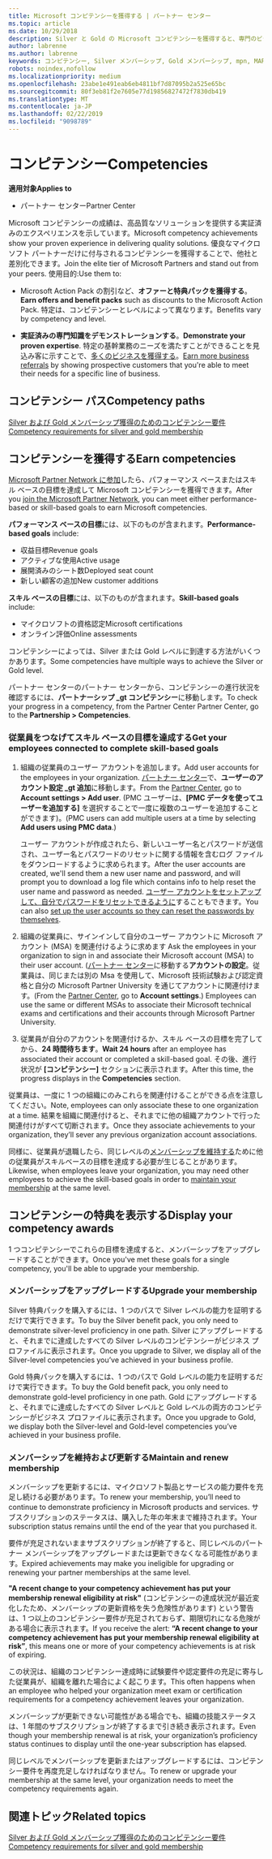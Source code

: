 ```yaml
---
title: Microsoft コンピテンシーを獲得する | パートナー センター
ms.topic: article
ms.date: 10/29/2018
description: Silver と Gold の Microsoft コンピテンシーを獲得すると、専門のビジネス分野での質の高いソリューション提供の実績と専門知識を証明できます。
author: labrenne
ms.author: labrenne
keywords: コンピテンシー, Silver メンバーシップ, Gold メンバーシップ, mpn, MAPS, 技能, 利点, パフォーマンス目標, スキル目標
robots: noindex,nofollow
ms.localizationpriority: medium
ms.openlocfilehash: 23abe1e491eab6eb4811bf7d87095b2a525e65bc
ms.sourcegitcommit: 80f3eb81f2e7605e77d19856827472f7830db419
ms.translationtype: MT
ms.contentlocale: ja-JP
ms.lasthandoff: 02/22/2019
ms.locfileid: "9098789"
---
```

<!--
•   FWLink https://go.microsoft.com/fwlink/?linkid=851080 : top of page
•   FWLink https://go.microsoft.com/fwlink/?linkid=851281: top of page (duplicate)
•   FWLink https://go.microsoft.com/fwlink/?linkid=851079: Competencies (#attainment_paths)
•   FWLink https://go.microsoft.com/fwlink/?linkid=851081: Maintain and renew membership (#maintain_membership)
•   FWLink https://go.microsoft.com/fwlink/?linkid=851082: Get your employees connected to complete skill-based goals (#associating_achievements)
•   FWLink https://go.microsoft.com/fwlink/?linkid=851083 : Achievement overrides (#achievement_override)
•   FWLink: https://go.microsoft.com/fwlink/?linkid=851236: UI link, goes to the place where you import new users. Temporarily points to the Partner Center homepage.
•   FWLink: https://go.microsoft.com/fwlink/?linkid=851607 :Will go to the docs page for Silver/Gold competency achievements. Currently goes to https://partnercenter.microsoft.com/partner/cloud-solution-provider 

 -->

# <a name="competencies"></a><span data-ttu-id="0d60d-104">コンピテンシー</span><span class="sxs-lookup"><span data-stu-id="0d60d-104">Competencies</span></span>

**<span data-ttu-id="0d60d-105">適用対象</span><span class="sxs-lookup"><span data-stu-id="0d60d-105">Applies to</span></span>**
-  <span data-ttu-id="0d60d-106">パートナー センター</span><span class="sxs-lookup"><span data-stu-id="0d60d-106">Partner Center</span></span>

<span data-ttu-id="0d60d-107">Microsoft コンピテンシーの成績は、高品質なソリューションを提供する実証済みのエクスペリエンスを示しています。</span><span class="sxs-lookup"><span data-stu-id="0d60d-107">Microsoft competency achievements show your proven experience in delivering quality solutions.</span></span> <span data-ttu-id="0d60d-108">優良なマイクロソフト パートナーだけに付与されるコンピテンシーを獲得することで、他社と差別化できます。</span><span class="sxs-lookup"><span data-stu-id="0d60d-108">Join the elite tier of Microsoft Partners and stand out from your peers.</span></span> <span data-ttu-id="0d60d-109">使用目的:</span><span class="sxs-lookup"><span data-stu-id="0d60d-109">Use them to:</span></span> 

*  <span data-ttu-id="0d60d-110">Microsoft Action Pack の割引など、**オファーと特典パックを獲得する**。</span><span class="sxs-lookup"><span data-stu-id="0d60d-110">**Earn offers and benefit packs** such as discounts to the Microsoft Action Pack.</span></span> <span data-ttu-id="0d60d-111">特定は、コンピテンシーとレベルによって異なります。</span><span class="sxs-lookup"><span data-stu-id="0d60d-111">Benefits vary by competency and level.</span></span> 

*  <span data-ttu-id="0d60d-112">**実証済みの専門知識をデモンストレーションする**。</span><span class="sxs-lookup"><span data-stu-id="0d60d-112">**Demonstrate your proven expertise**.</span></span> <span data-ttu-id="0d60d-113">特定の基幹業務のニーズを満たすことができることを見込み客に示すことで、[多くのビジネスを獲得する](referrals.md)。</span><span class="sxs-lookup"><span data-stu-id="0d60d-113">[Earn more business referrals](referrals.md) by showing prospective customers that you're able to meet their needs for a specific line of business.</span></span>

## <a href="" id="attainment_paths"></a><span data-ttu-id="0d60d-114">コンピテンシー パス</span><span class="sxs-lookup"><span data-stu-id="0d60d-114">Competency paths</span></span>

[<span data-ttu-id="0d60d-115">Silver および Gold メンバーシップ獲得のためのコンピテンシー要件</span><span class="sxs-lookup"><span data-stu-id="0d60d-115">Competency requirements for silver and gold membership</span></span>](learn-about-competencies.md)

## <a name="earn-competencies"></a><span data-ttu-id="0d60d-116">コンピテンシーを獲得する</span><span class="sxs-lookup"><span data-stu-id="0d60d-116">Earn competencies</span></span>

<span data-ttu-id="0d60d-117">[Microsoft Partner Network に参加](mpn-overview.md)したら、パフォーマンス ベースまたはスキル ベースの目標を達成して Microsoft コンピテンシーを獲得できます。</span><span class="sxs-lookup"><span data-stu-id="0d60d-117">After you [join the Microsoft Partner Network](mpn-overview.md), you can meet either performance-based or skill-based goals to earn Microsoft competencies.</span></span> 

<span data-ttu-id="0d60d-118">**パフォーマンス ベースの目標**には、以下のものが含まれます。</span><span class="sxs-lookup"><span data-stu-id="0d60d-118">**Performance-based goals** include:</span></span> 
* <span data-ttu-id="0d60d-119">収益目標</span><span class="sxs-lookup"><span data-stu-id="0d60d-119">Revenue goals</span></span>
* <span data-ttu-id="0d60d-120">アクティブな使用</span><span class="sxs-lookup"><span data-stu-id="0d60d-120">Active usage</span></span>
* <span data-ttu-id="0d60d-121">展開済みのシート数</span><span class="sxs-lookup"><span data-stu-id="0d60d-121">Deployed seat count</span></span>
* <span data-ttu-id="0d60d-122">新しい顧客の追加</span><span class="sxs-lookup"><span data-stu-id="0d60d-122">New customer additions</span></span>

<span data-ttu-id="0d60d-123">**スキル ベースの目標**には、以下のものが含まれます。</span><span class="sxs-lookup"><span data-stu-id="0d60d-123">**Skill-based goals** include:</span></span> 
* <span data-ttu-id="0d60d-124">マイクロソフトの資格認定</span><span class="sxs-lookup"><span data-stu-id="0d60d-124">Microsoft certifications</span></span>
* <span data-ttu-id="0d60d-125">オンライン評価</span><span class="sxs-lookup"><span data-stu-id="0d60d-125">Online assessments</span></span> 

<span data-ttu-id="0d60d-126">コンピテンシーによっては、Silver または Gold レベルに到達する方法がいくつかあります。</span><span class="sxs-lookup"><span data-stu-id="0d60d-126">Some competencies have multiple ways to achieve the Silver or Gold level.</span></span>

<span data-ttu-id="0d60d-127">パートナー センターのパートナー センターから、コンピテンシーの進行状況を確認するには、**パートナーシップ _gt コンピテンシー**に移動します。</span><span class="sxs-lookup"><span data-stu-id="0d60d-127">To check your progress in a competency, from the Partner Center Partner Center, go to the **Partnership > Competencies**.</span></span> 

### <a href="" id="associating_achievements"></a><span data-ttu-id="0d60d-128">従業員をつなげてスキル ベースの目標を達成する</span><span class="sxs-lookup"><span data-stu-id="0d60d-128">Get your employees connected to complete skill-based goals</span></span>

1.  <span data-ttu-id="0d60d-129">組織の従業員のユーザー アカウントを追加します。</span><span class="sxs-lookup"><span data-stu-id="0d60d-129">Add user accounts for the employees in your organization.</span></span> <span data-ttu-id="0d60d-130">[パートナー センター](https://partnercenter.microsoft.com)で、**ユーザーのアカウント設定 _gt 追加**に移動します。</span><span class="sxs-lookup"><span data-stu-id="0d60d-130">From the [Partner Center](https://partnercenter.microsoft.com), go to **Account settings > Add user**.</span></span> <span data-ttu-id="0d60d-131">(PMC ユーザーは、**[PMC データを使ってユーザーを追加する]** を選択することで一度に複数のユーザーを追加することができます)。</span><span class="sxs-lookup"><span data-stu-id="0d60d-131">(PMC users can add multiple users at a time by selecting **Add users using PMC data**.)</span></span>

    <span data-ttu-id="0d60d-132">ユーザー アカウントが作成されたら、新しいユーザー名とパスワードが送信され、ユーザー名とパスワードのリセットに関する情報を含むログ ファイルをダウンロードするように求められます。</span><span class="sxs-lookup"><span data-stu-id="0d60d-132">After the user accounts are created, we'll send them a new user name and password, and will prompt you to download a log file which contains info to help reset the user name and password as needed.</span></span> <span data-ttu-id="0d60d-133">[ユーザー アカウントをセットアップして、自分でパスワードをリセットできるように](https://docs.microsoft.com/en-us/azure/active-directory/active-directory-passwords-getting-started)することもできます。</span><span class="sxs-lookup"><span data-stu-id="0d60d-133">You can also [set up the user accounts so they can reset the passwords by themselves](https://docs.microsoft.com/en-us/azure/active-directory/active-directory-passwords-getting-started).</span></span>

2. <span data-ttu-id="0d60d-134">組織の従業員に、サインインして自分のユーザー アカウントに Microsoft アカウント (MSA) を関連付けるように求めます </span><span class="sxs-lookup"><span data-stu-id="0d60d-134">Ask the employees in your organization to sign in and associate their Microsoft account (MSA) to their user account.</span></span> <span data-ttu-id="0d60d-135">([パートナー センター](https://partnercenter.microsoft.com)に移動する**アカウントの設定**。従業員は、同じまたは別の Msa を使用して、Microsoft 技術試験および認定資格と自分の Microsoft Partner University を通じてアカウントに関連付けます。</span><span class="sxs-lookup"><span data-stu-id="0d60d-135">(From the [Partner Center](https://partnercenter.microsoft.com), go to **Account settings**.) Employees can use the same or different MSAs to associate their Microsoft technical exams and certifications and their accounts through Microsoft Partner University.</span></span>

3.  <span data-ttu-id="0d60d-136">従業員が自分のアカウントを関連付けるか、スキル ベースの目標を完了してから、**24 時間待ちます**。</span><span class="sxs-lookup"><span data-stu-id="0d60d-136">**Wait 24 hours** after an employee has associated their account or completed a skill-based goal.</span></span> <span data-ttu-id="0d60d-137">その後、進行状況が **[コンピテンシー]** セクションに表示されます。</span><span class="sxs-lookup"><span data-stu-id="0d60d-137">After this time, the progress displays in the **Competencies** section.</span></span>

<span data-ttu-id="0d60d-138">従業員は、一度に 1 つの組織にのみこれらを関連付けることができる点を注意してください。</span><span class="sxs-lookup"><span data-stu-id="0d60d-138">Note, employees can only associate these to one organization at a time.</span></span> <span data-ttu-id="0d60d-139">結果を組織に関連付けると、それまでに他の組織アカウントで行った関連付けがすべて切断されます。</span><span class="sxs-lookup"><span data-stu-id="0d60d-139">Once they associate achievements to your organization, they’ll sever any previous organization account associations.</span></span>

<span data-ttu-id="0d60d-140">同様に、従業員が退職したら、同じレベルの[メンバーシップを維持する](#maintaining_membership)ために他の従業員がスキルベースの目標を達成する必要が生じることがあります。</span><span class="sxs-lookup"><span data-stu-id="0d60d-140">Likewise, when employees leave your organization, you may need other employees to achieve the skill-based goals in order to [maintain your membership](#maintaining_membership) at the same level.</span></span>

## <a name="display-your-competency-awards"></a><span data-ttu-id="0d60d-141">コンピテンシーの特典を表示する</span><span class="sxs-lookup"><span data-stu-id="0d60d-141">Display your competency awards</span></span>

<span data-ttu-id="0d60d-142">1 つコンピテンシーでこれらの目標を達成すると、メンバーシップをアップグレードすることができます。</span><span class="sxs-lookup"><span data-stu-id="0d60d-142">Once you've met these goals for a single competency, you'll be able to upgrade your membership.</span></span>

### <a name="upgrade-your-membership"></a><span data-ttu-id="0d60d-143">メンバーシップをアップグレードする</span><span class="sxs-lookup"><span data-stu-id="0d60d-143">Upgrade your membership</span></span>

<span data-ttu-id="0d60d-144">Silver 特典パックを購入するには、1 つのパスで Silver レベルの能力を証明するだけで実行できます。</span><span class="sxs-lookup"><span data-stu-id="0d60d-144">To buy the Silver benefit pack, you only need to demonstrate silver-level proficiency in one path.</span></span> <span data-ttu-id="0d60d-145">Silver にアップグレードすると、それまでに達成したすべての Silver レベルのコンピテンシーがビジネス プロファイルに表示されます。</span><span class="sxs-lookup"><span data-stu-id="0d60d-145">Once you upgrade to Silver, we display all of the Silver-level competencies you’ve achieved in your business profile.</span></span> 

<span data-ttu-id="0d60d-146">Gold 特典パックを購入するには、1 つのパスで Gold レベルの能力を証明するだけで実行できます。</span><span class="sxs-lookup"><span data-stu-id="0d60d-146">To buy the Gold benefit pack, you only need to demonstrate gold-level proficiency in one path.</span></span> <span data-ttu-id="0d60d-147">Gold にアップグレードすると、それまでに達成したすべての Silver レベルと Gold レベルの両方のコンピテンシーがビジネス プロファイルに表示されます。</span><span class="sxs-lookup"><span data-stu-id="0d60d-147">Once you upgrade to Gold, we display both the Silver-level and Gold-level competencies you’ve achieved in your business profile.</span></span> 

### <a href="" id="maintain_membership"></a><span data-ttu-id="0d60d-148">メンバーシップを維持および更新する</span><span class="sxs-lookup"><span data-stu-id="0d60d-148">Maintain and renew membership</span></span>

<span data-ttu-id="0d60d-149">メンバーシップを更新するには、マイクロソフト製品とサービスの能力要件を充足し続ける必要があります。</span><span class="sxs-lookup"><span data-stu-id="0d60d-149">To renew your membership, you’ll need to continue to demonstrate proficiency in Microsoft products and services.</span></span> <span data-ttu-id="0d60d-150">サブスクリプションのステータスは、購入した年の年末まで維持されます。</span><span class="sxs-lookup"><span data-stu-id="0d60d-150">Your subscription status remains until the end of the year that you purchased it.</span></span>

<span data-ttu-id="0d60d-151">要件が充足されないままサブスクリプションが終了すると、同じレベルのパートナー メンバーシップをアップグレードまたは更新できなくなる可能性があります。</span><span class="sxs-lookup"><span data-stu-id="0d60d-151">Expired achievements may make you ineligible for upgrading or renewing your partner memberships at the same level.</span></span> 

<span data-ttu-id="0d60d-152">**"A recent change to your competency achievement has put your membership renewal eligibility at risk"** (コンピテンシーの達成状況が最近変化したため、メンバーシップの更新資格を失う危険性があります) という警告は、1 つ以上のコンピテンシー要件が充足されておらず、期限切れになる危険がある場合に表示されます。</span><span class="sxs-lookup"><span data-stu-id="0d60d-152">If you receive the alert: **“A recent change to your competency achievement has put your membership renewal eligibility at risk”**, this means one or more of your competency achievements is at risk of expiring.</span></span> 

<span data-ttu-id="0d60d-153">この状況は、組織のコンピテンシー達成時に試験要件や認定要件の充足に寄与した従業員が、組織を離れた場合によく起こります。</span><span class="sxs-lookup"><span data-stu-id="0d60d-153">This often happens when an employee who helped your organization meet exam or certification requirements for a competency achievement leaves your organization.</span></span> 

<span data-ttu-id="0d60d-154">メンバーシップが更新できない可能性がある場合でも、組織の技能ステータスは、1 年間のサブスクリプションが終了するまで引き続き表示されます。</span><span class="sxs-lookup"><span data-stu-id="0d60d-154">Even though your membership renewal is at risk, your organization’s proficiency status continues to display until the one-year subscription has elapsed.</span></span>

<span data-ttu-id="0d60d-155">同じレベルでメンバーシップを更新またはアップグレードするには、コンピテンシー要件を再度充足しなければなりません。</span><span class="sxs-lookup"><span data-stu-id="0d60d-155">To renew or upgrade your membership at the same level, your organization needs to meet the competency requirements again.</span></span>

## <a name="related-topics"></a><span data-ttu-id="0d60d-156">関連トピック</span><span class="sxs-lookup"><span data-stu-id="0d60d-156">Related topics</span></span>

[<span data-ttu-id="0d60d-157">Silver および Gold メンバーシップ獲得のためのコンピテンシー要件</span><span class="sxs-lookup"><span data-stu-id="0d60d-157">Competency requirements for silver and gold membership</span></span>](learn-about-competencies.md)